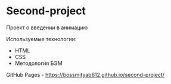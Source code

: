 # Second-project

Проект о введении в анимацию

Используемые технологии:
-  HTML
-  CSS
-  Методология БЭМ

GitHub Pages - https://bossmityab612.github.io/second-project/
